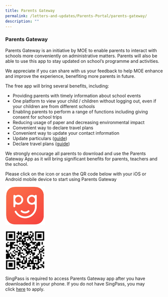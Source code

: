 ```yaml
---
title: Parents Gateway
permalink: /letters-and-updates/Parents-Portal/parents-gateway/
description: ""
---
```


### Parents Gateway

Parents Gateway is an initiative by MOE to enable parents to interact with schools more conveniently on administrative matters. Parents will also be able to use this app to stay updated on school’s programme and activities.  
  
We appreciate if you can share with us your feedback to help MOE enhance and improve the experience, benefiting more parents in future.  
  

The free app will bring several benefits, including: 

*   Providing parents with timely information about school events 
*   One platform to view your child / children without logging out, even if your children are from different schools
*   Enabling parents to perform a range of functions including giving consent for school trips 
*   Reducing usage of paper and decreasing environmental impact
*   Convenient way to declare travel plans
*   Convenient way to update your contact information
*   Update particulars ([guide](/files/Update%20your%20contact%20details%20in%20Parents%20Gateway.pdf))
*   Declare travel plans ([guide](/files/Parents%20Guide%20for%20PG%20Travel%20Declaration.pdf))

We strongly encourage all parents to download and use the Parents Gateway App as it will bring significant benefits for parents, teachers and the school.

  

Please click on the icon or scan the QR code below with your iOS or Android mobile device to start using Parents Gateway

<p><a href="http://onelink.to/9ufxr4?&dev=other"><img style="width:25%" src="/images/gateway1.png"></a></p>

<p><a href="http://onelink.to/9ufxr4?&dev=other"><img style="width:25%" src="/images/gateway2.png"></a></p>

SingPass is required to access Parents Gateway app after you have downloaded it in your phone. If you do not have SingPass, you may click [here](https://www.singpass.gov.sg/singpass/register/instructions) to apply.